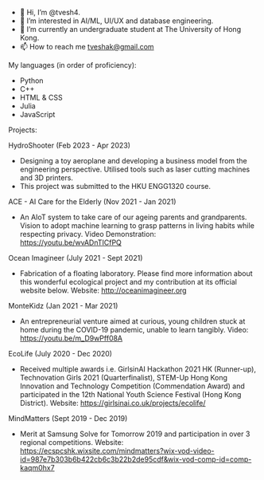 - 👋 Hi, I’m @tvesh4.
- 👀 I’m interested in AI/ML, UI/UX and database engineering.
- 🌱 I’m currently an undergraduate student at The University of Hong Kong.
- 📫 How to reach me tveshak@gmail.com

<!---
tvesh4/tvesh4 is a ✨ special ✨ repository because its `README.md` (this file) appears on your GitHub profile.
You can click the Preview link to take a look at your changes.
--->
My languages (in order of proficiency):
- Python
- C++
- HTML & CSS
- Julia
- JavaScript

Projects:

HydroShooter (Feb 2023 - Apr 2023)
- Designing a toy aeroplane and developing a business model from the engineering perspective. Utilised tools such as laser cutting machines and 3D printers.
- This project was submitted to the HKU ENGG1320 course.

ACE - AI Care for the Elderly (Nov 2021 - Jan 2021)
- An AIoT system to take care of our ageing parents and grandparents. Vision to adopt machine learning to grasp patterns in living habits while respecting privacy.
Video Demonstration:
https://youtu.be/wvADnTICfPQ

Ocean Imagineer (July 2021 - Sept 2021)
- Fabrication of a floating laboratory. Please find more information about this wonderful ecological project and my contribution at its official website below.
Website:
http://oceanimagineer.org

MonteKidz (Jan 2021 - Mar 2021)
- An entrepreneurial venture aimed at curious, young children stuck at home during the COVID-19 pandemic, unable to learn tangibly.
Video:
https://youtu.be/m_D9wPff08A

EcoLife (July 2020 - Dec 2020)
- Received multiple awards i.e. GirlsinAI Hackathon 2021 HK (Runner-up), Technovation Girls 2021 (Quarterfinalist), STEM-Up Hong Kong Innovation and Technology Competition (Commendation Award) and participated in the 12th National Youth Science Festival (Hong Kong District).
Website:
https://girlsinai.co.uk/projects/ecolife/


MindMatters (Sept 2019 - Dec 2019)
- Merit at Samsung Solve for Tomorrow 2019 and participation in over 3 regional competitions.
Website:
https://ecspcshk.wixsite.com/mindmatters?wix-vod-video-id=987e7b303b6b422cb6c3b22b2de95cdf&wix-vod-comp-id=comp-kaqm0hx7

